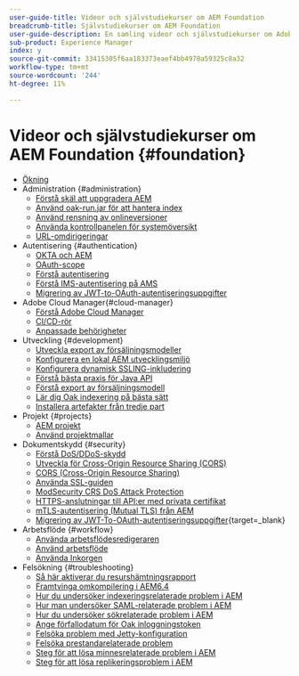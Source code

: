 ```yaml
---
user-guide-title: Videor och självstudiekurser om AEM Foundation
breadcrumb-title: Självstudiekurser om AEM Foundation
user-guide-description: En samling videor och självstudiekurser om Adobe Experience Manager Foundation.
sub-product: Experience Manager
index: y
source-git-commit: 33415305f6aa183373eaef4bb4978a59325c8a32
workflow-type: tm+mt
source-wordcount: '244'
ht-degree: 11%

---
```



# Videor och självstudiekurser om AEM Foundation {#foundation}

+ [Ökning](./overview.md)
+ Administration {#administration}
   + [Förstå skäl att uppgradera AEM](./administration/understand-reasons-to-upgrade.md)
   + [Använd oak-run.jar för att hantera index](./administration/use-oak-run-jar-to-manage-indexes.md)
   + [Använd rensning av onlineversioner](./administration/use-online-revision-clean-up.md)
   + [Använda kontrollpanelen för systemöversikt](./administration/use-the-system-overview-dashboard.md)
   + [URL-omdirigeringar](./administration/url-redirection.md)
+ Autentisering {#authentication}
   + [OKTA och AEM](authentication/okta-saml-integration.md)
   + [OAuth-scope](authentication/oauth-code-sample-develop.md)
   + [Förstå autentisering](authentication/authentication-support-article-understand.md)
   + [Förstå IMS-autentisering på AMS](authentication/adobe-ims-authentication-technical-video-understand.md)
   + [Migrering av JWT-to-OAuth-autentiseringsuppgifter](authentication/jwt-to-oauth-migration.md)
+ Adobe Cloud Manager{#cloud-manager}
   + [Förstå Adobe Cloud Manager](./cloud-manager/understand-cloud-manager-for-aem.md)
   + [CI/CD-rör](./cloud-manager/use-the-cicd-pipeline-in-cloud-manager-for-aem.md)
   + [Anpassade behörigheter](./cloud-manager/cloud-permissions.md)
+ Utveckling {#development}
   + [Utveckla export av försäljningsmodeller](./development/develop-sling-model-exporter.md)
   + [Konfigurera en lokal AEM utvecklingsmiljö](./development/set-up-a-local-aem-development-environment.md)
   + [Konfigurera dynamisk SSLING-inkludering](./development/set-up-sling-dynamic-include.md)
   + [Förstå bästa praxis för Java API](./development/understand-java-api-best-practices.md)
   + [Förstå export av försäljningsmodell](./development/understand-sling-model-exporter.md)
   + [Lär dig Oak indexering på bästa sätt](./development/understand-indexing-best-practices.md)
   + [Installera artefakter från tredje part](./development/install-third-party-artifacts.md)
+ Projekt {#projects}
   + [AEM projekt](./projects/develop-aem-projects.md)
   + [Använd projektmallar](./projects/use-project-masters.md)
+ Dokumentskydd {#security}
   + [Förstå DoS/DDoS-skydd](./security/understanding-dos-and-prevention-approaches.md)
   + [Utveckla för Cross-Origin Resource Sharing (CORS)](./security/develop-for-cross-origin-resource-sharing.md)
   + [CORS (Cross-Origin Resource Sharing)](./security/understand-cross-origin-resource-sharing.md)
   + [Använda SSL-guiden](./security/use-the-ssl-wizard.md)
   + [ModSecurity CRS DoS Attack Protection](./security/modsecurity-crs-dos-attack-protection.md)
   + [HTTPS-anslutningar till API:er med privata certifikat](./security/call-internal-apis-having-private-certificate.md)
   + [mTLS-autentisering (Mutual TLS) från AEM](./security/mutual-tls-authentication.md)
   + [Migrering av JWT-To-OAuth-autentiseringsuppgifter](https://experienceleague.adobe.com/en/docs/experience-manager-learn/foundation/authentication/jwt-to-oauth-migration){target=_blank}
+ Arbetsflöde {#workflow}
   + [Använda arbetsflödesredigeraren](./workflow/use-the-workflow-editor.md)
   + [Använd arbetsflöde](./workflow/use-workflow.md)
   + [Använda Inkorgen](./workflow/use-the-inbox.md)
+ Felsökning {#troubleshooting}
   + [Så här aktiverar du resurshämtningsrapport](./troubleshooting/how-to-enable-asset-download-report.md)
   + [Framtvinga omkompilering i AEM6.4](./troubleshooting/how-to-force-recompilation.md)
   + [Hur du undersöker indexeringsrelaterade problem i AEM](./troubleshooting/how-to-investigate-indexing-related-issues.md)
   + [Hur man undersöker SAML-relaterade problem i AEM](./troubleshooting/how-to-investigate-saml-related-issues.md)
   + [Hur du undersöker sökrelaterade problem i AEM](./troubleshooting/how-to-investigate-search-related-issues.md)
   + [Ange förfallodatum för Oak inloggningstoken](./troubleshooting/how-to-set-the-oak-login-token-session-expiration.md)
   + [Felsöka problem med Jetty-konfiguration](./troubleshooting/how-to-troubleshoot-issues-related-to-jetty-configuration.md)
   + [Felsöka prestandarelaterade problem](./troubleshooting/how-to-troubleshoot-performance-related-issues.md)
   + [Steg för att lösa minnesrelaterade problem i AEM](./troubleshooting/steps-to-resolve-memory-related-issues.md)
   + [Steg för att lösa replikeringsproblem i AEM](./troubleshooting/steps-to-resolve-replication-issues.md)
